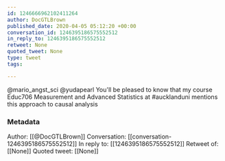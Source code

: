 ```yaml
---
id: 1246666962102411264
author: DocGTLBrown
published_date: 2020-04-05 05:12:20 +00:00
conversation_id: 1246395186575552512
in_reply_to: 1246395186575552512
retweet: None
quoted_tweet: None
type: tweet
tags:

---
```


@mario_angst_sci @yudapearl You'll be pleased to know that my course Educ706 Measurement and Advanced Statistics at #aucklanduni mentions this approach to causal analysis

### Metadata

Author: [[@DocGTLBrown]]
Conversation: [[conversation-1246395186575552512]]
In reply to: [[1246395186575552512]]
Retweet of: [[None]]
Quoted tweet: [[None]]
